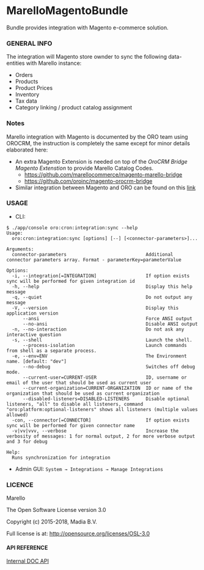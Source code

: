 MarelloMagentoBundle
===================

Bundle provides integration with Magento e-commerce solution.

### GENERAL INFO
The integration will Magento store ownder to sync the following data-entities with Marello instance:

* Orders
* Products
* Product Prices
* Inventory
* Tax data
* Category linking / product catalog assignment

### Notes
Marello integration with Magento is documented by the ORO team using OROCRM, the instruction is completely the same except for minor details elaborated here:

* An extra Magento Extension is needed on top of the _OroCRM Bridge Magento Extenstion_ to provide Marello Catalog Codes.
    * https://github.com/marellocommerce/magento-marello-bridge
    * https://github.com/oroinc/magento-orocrm-bridge
* Similar integration between Magento and ORO can be found on this [link](https://oroinc.com/orocrm/doc/2.0/admin-guide/integrations/magento-channel-integration)


### USAGE

* CLI:

```
$ ./app/console oro:cron:integration:sync --help
Usage:
  oro:cron:integration:sync [options] [--] [<connector-parameters>]...

Arguments:
  connector-parameters                             Additional connector parameters array. Format - parameterKey=parameterValue

Options:
  -i, --integration[=INTEGRATION]                  If option exists sync will be performed for given integration id
  -h, --help                                       Display this help message
  -q, --quiet                                      Do not output any message
  -V, --version                                    Display this application version
      --ansi                                       Force ANSI output
      --no-ansi                                    Disable ANSI output
  -n, --no-interaction                             Do not ask any interactive question
  -s, --shell                                      Launch the shell.
      --process-isolation                          Launch commands from shell as a separate process.
  -e, --env=ENV                                    The Environment name. [default: "dev"]
      --no-debug                                   Switches off debug mode.
      --current-user=CURRENT-USER                  ID, username or email of the user that should be used as current user
      --current-organization=CURRENT-ORGANIZATION  ID or name of the organization that should be used as current organization
      --disabled-listeners=DISABLED-LISTENERS      Disable optional listeners, "all" to disable all listeners, command "oro:platform:optional-listeners" shows all listeners (multiple values allowed)
  -con, --connector[=CONNECTOR]                    If option exists sync will be performed for given connector name
  -v|vv|vvv, --verbose                             Increase the verbosity of messages: 1 for normal output, 2 for more verbose output and 3 for debug

Help:
  Runs synchronization for integration
```

* Admin GUI:
`System → Integrations → Manage Integrations `

### LICENCE
Marello

The Open Software License version 3.0

Copyright (c) 2015-2018, Madia B.V.

Full license is at: http://opensource.org/licenses/OSL-3.0


#### API REFERENCE
[Internal DOC API](./Resources/doc/api)
